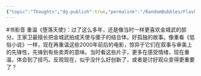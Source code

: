 ```yaml
---
{"topic":"Thoughts","dg-publish":true,"permalink":"/RandomBubbles/FlashThoughts/2024-09-01/","dgPassFrontmatter":true,"noteIcon":""}
---
```


#书影音 重温《堕落天使》：过了这么多年，还是像当时一样更喜欢金城武的部分。王家卫最擅长把金城武拍成天使与傻子的结合体。好孤独的故事。像重看《低俗小说》一样，现在再重温这些2000年前后的电影，惊异于它们在叙事与审美上的先锋性，先锋到有些卖弄的意味。当时看这些片子，更多在感受情绪，现在重温，体会到了技巧。反观现在，似乎没什么好创新了，或者是讨好观众变得更重要了？